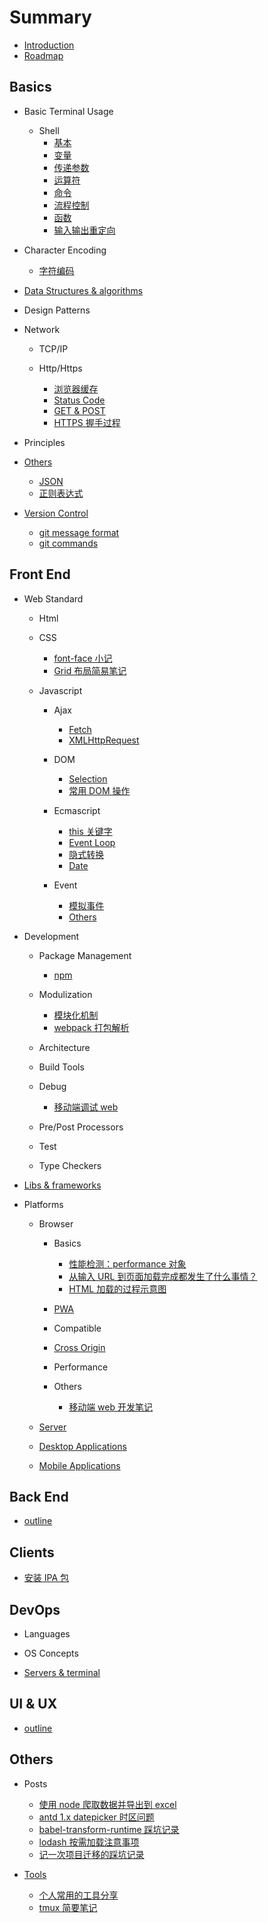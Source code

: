 # Summary

- [Introduction](README.md)
- [Roadmap](chapters/outline.md)

## Basics

- Basic Terminal Usage

  - Shell
    - [基本](chapters/Basics/basic-terminal-usage/shell/1.start.md)
    - [变量](chapters/Basics/basic-terminal-usage/shell/2.变量.md)
    - [传递参数](chapters/Basics/basic-terminal-usage/shell/3.传递参数.md)
    - [运算符](chapters/Basics/basic-terminal-usage/shell/4.运算符.md)
    - [命令](chapters/Basics/basic-terminal-usage/shell/5.命令.md)
    - [流程控制](chapters/Basics/basic-terminal-usage/shell/6.流程控制.md)
    - [函数](chapters/Basics/basic-terminal-usage/shell/7.函数.md)
    - [输入输出重定向](chapters/Basics/basic-terminal-usage/shell/8.输入输出重定向.md)

- Character Encoding

  - [字符编码](chapters/Basics/character-encoding/180508_字符编码.md)

- [Data Structures & algorithms](chapters/Basics/data-structures&algorithms/README.md)

- Design Patterns

- Network

  - TCP/IP

  - Http/Https

    - [浏览器缓存](chapters/Basics/network/http:https/180320-browser-cache.md)
    - [Status Code](chapters/Basics/network/http:https/180320-status-code.md)
    - [GET & POST](chapters/Basics/network/http:https/180323-get-&-post.md)
    - [HTTPS 握手过程](chapters/Basics/network/http:https/180717-https-process.md)

- Principles

- [Others](chapters/Basics/principles/README.md)

  - [JSON](chapters/Basics/others/180323-json.md)
  - [正则表达式](chapters/Basics/others/180801-regexp.md)

- [Version Control](chapters/Basics/version-control/README.md)

  - [git message format](chapters/Basics/version-control/170302-git-commit-msg.md)
  - [git commands](chapters/Basics/version-control/180320-git-commands.md)

## Front End

- Web Standard

  - Html

  - CSS

    - [font-face 小记](chapters/Front-end/web-standard/css/180829-font-face.md)
    - [Grid 布局简易笔记](chapters/Front-end/web-standard/css/181106-grid-glimpse.md)

  - Javascript

    - Ajax

      - [Fetch](chapters/Front-end/web-standard/javascript/ajax/180720-fetch.md)
      - [XMLHttpRequest](chapters/Front-end/web-standard/javascript/ajax/180720-xmlhttprequest.md)

    - DOM

      - [Selection](chapters/Front-end/web-standard/javascript/dom/180322-selection.md)
      - [常用 DOM 操作](chapters/Front-end/web-standard/javascript/dom/180323-dom-api.md)

    - Ecmascript

      - [this 关键字](chapters/Front-end/web-standard/javascript/ecmascript/180409-this解析.md)
      - [Event Loop](chapters/Front-end/web-standard/javascript/ecmascript/180502-eventloop.md)
      - [隐式转换](chapters/Front-end/web-standard/javascript/ecmascript/180710-隐式转换.md)
      - [Date](chapters/Front-end/web-standard/javascript/ecmascript/181119-new-date-params.md)

    - Event

      - [模拟事件](chapters/Front-end/web-standard/javascript/event/180402_simulate_event.md)
      - [Others](chapters/Front-end/web-standard/javascript/others.md)

- Development

  - Package Management

    - [npm](chapters/Front-end/development/package-management/180320-npm.md)

  - Modulization

    - [模块化机制](chapters/Front-end/development/modulization/180320-module-mechanism.md)
    - [webpack 打包解析](chapters/Front-end/development/modulization/180320-webpack-principle.md)

  - Architecture

  - Build Tools

  - Debug

    - [移动端调试 web](chapters/Front-end/development/debug/180323-debug-with-mobile.md)

  - Pre/Post Processors

  - Test

  - Type Checkers

- [Libs & frameworks](chapters/Front-end/libs&frameworks/README.md)

- Platforms

  - Browser

    - Basics

      - [性能检测：performance 对象](chapters/Front-end/platforms/browser/basics/160315-performance-object-workflow.md)
      - [从输入 URL 到页面加载完成都发生了什么事情？](chapters/Front-end/platforms/browser/basics/170309-from-url-to-render.md)
      - [HTML 加载的过程示意图](chapters/Front-end/platforms/browser/basics/180323-html-load-process.md)

    - [PWA](chapters/Front-end/platforms/browser/PWA/README.md)

    - Compatible

    - [Cross Origin](chapters/Front-end/platforms/browser/cross-origin/README.md)

    - Performance

    - Others

      - [移动端 web 开发笔记](chapters/Front-end/platforms/browser/others/170808-移动端开发小笔记.md)

  - [Server](chapters/Front-end/platforms/server/README.md)

  - [Desktop Applications](chapters/Front-end/platforms/desktop-applications/README.md)

  - [Mobile Applications](chapters/Front-end/platforms/mobile-applications/README.md)

## Back End

- [outline](chapters/Back-end/README.md)

## Clients

- [安装 IPA 包](chapters/Clients/181027-install-ipa.md)

## DevOps

- Languages

- OS Concepts

- [Servers & terminal](chapters/DevOps/servers&terminal/README.md)

## UI & UX

- [outline](chapters/UI&UX/README.md)

## Others

- Posts

  - [使用 node 爬取数据并导出到 excel](chapters/Others/posts/161017-crawl-and-export-to-excel.md)
  - [antd 1.x datepicker 时区问题](chapters/Others/posts/180413-datepicker-timezone-offset.md)
  - [babel-transform-runtime 踩坑记录](chapters/Others/posts/180514-babel-transform.md)
  - [lodash 按需加载注意事项](chapters/Others/posts/180817-lodash-webpack-plugin.md)
  - [记一次项目迁移的踩坑记录](chapters/Others/posts/180928-migrate-oe-web.md)

- [Tools](chapters/Others/tools/readme.md)

  - [个人常用的工具分享](chapters/Others/tools/180802-valuable-tool.md)
  - [tmux 简要笔记](chapters/Others/tools/180411-tmux-commands.md)
